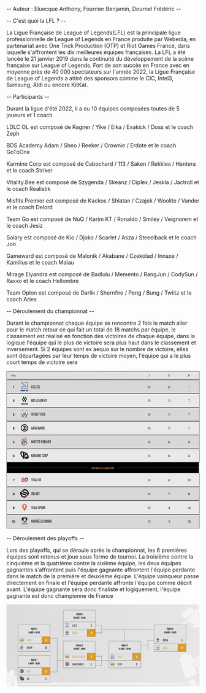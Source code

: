 -- Auteur : Eluecque Anthony, Fournier Benjamin, Dournel Frédéric --

-- C'est quoi la LFL ? --

La  Ligue Française de League of Legends(LFL) est la principale ligue professionnelle de League of Legends en France produite par Webedia, en partenariat avec One Trick Production (OTP) et Riot Games France, dans laquelle s'affrontent les dix meilleures équipes françaises. La LFL a été lancée le 21 janvier 2019 dans la continuité du développement de la scène française sur League of Legends. 
Fort de son succès en France avec en moyenne près de 40 000 spectateurs sur l'année 2022, la Ligue Française de League of Legends a attiré des sponsors comme le CIC, Intel3, Samsung, Aldi ou encore KitKat.

-- Participants --

Durant la ligue d'été 2022, il a eu 10 équipes composées toutes de 5 joueurs et 1 coach.

LDLC OL est composé de Ragner / Yike / Eika / Exakick / Doss et le coach Zeph

BDS Academy Adam / Sheo / Reeker / Crownie / Erdote et le coach GoToOne

Karmine Corp est composé de Cabochard / 113 / Saken / Rekkles / Hantera et le coach Striker

Vitality.Bee est composé de Szygenda / Skeanz / Diplex / Jeskla / Jactroll et le coach Realistik

Misfits Premier est composé de Kackos / Shlatan / Czajek / Woolite / Vander et le coach Delord

Team Go est composé de NuQ / Karim KT / Ronaldo / Smiley / Veignorem et le coach Jesiz

Solary est composé de Kio / Djoko / Scarlet / Asza / Steeelback et le coach Jon

Gameward est composé de Malonik / Akabane / Czekolad / Innaxe / Kamilius et le coach Malau

Mirage Elyandra est composé de Badlulu / Memento / RangJun / CodySun / Raxxo et le coach Hellombre

Team Oplon est composé de Darlik / Shernfire / Peng / Bung / Twiitz et le coach Aries

-- Déroulement du championnat --

Durant le championnat chaque équipe se rencontre 2 fois le match aller pour le match retour ce qui fait un total de 18 matchs par équipe, le classement est réalisé en fonction des victoires de chaque équipe, dans la logique l'équipe qui le plus de victoire sera plus haut dans le classement et inversement. Si 2 équipes sont ex aequo sur le nombre de victoire, elles sont départagées par leur temps de victoire moyen, l'équipe qui a le plus court temps de victoire sera 

<img src="../img/championnat.png">

-- Déroulement des playoffs --

Lors des playoffs, qui se déroule après le championnat, les 6 premières équipes sont retenus et joue sous forme de tournoi. La troisième contre la cinquième et la quatrième contre la sixième équipe, les deux équipes gagnantes s'affrontent puis l'équipe gagnante affrontent l'équipe perdante dans le match de la première et deuxième équipe. L'équipe vainqueur passe directement en finale et l'équipe perdante affronte l'équipe comme décrit avant. L'équipe gagnante sera donc finaliste et logiquement, l'équipe gagnante est donc championne de France

<img src="../img/playoff.png">


